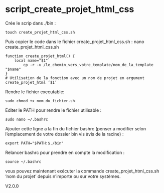 # script_create_projet_html_css

Crée le scrip dans ./bin :

	touch create_projet_html_css.sh 

Puis copier le code dans le fichier create_projet_html_css.sh :
	nano  create_projet_html_css.sh 

	function create_projet_html() {
   		local name="$1"  
    		cp -r -u /le_chemin_vers_votre_template/nom_de_la_template "$name"
	}
	# Utilisation de la fonction avec un nom de projet en argument
	create_projet_html ‘$1’

Rendre le fichier executable:

	sudo chmod +x nom_du_fichier.sh

Editer le PATH pour rendre le fichier utilisable :
	
	sudo nano ~/.bashrc

Ajouter cette ligne a la fin du fichier bashrc (penser a modifier selon l’emplacement de votre dossier bin vis àvis de la racine) :

	export PATH="$PATH:$./bin"

Relancer bashrc pour prendre en compte la modification :

	source ~/.bashrc


vous pouvez maintenant exécuter la commande create_projet_html_css.sh ‘nom du projet’ depuis n’importe ou sur votre systèmes.

V2.0.0
